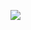 ![](https://github.com/AxelHowe/nycu_software_test/actions/workflows/github-actions-demo.yml/badge.svg)
